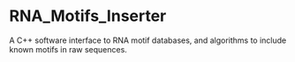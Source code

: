 # RNA_Motifs_Inserter
A C++ software interface to RNA motif databases, and algorithms to include known motifs in raw sequences.
